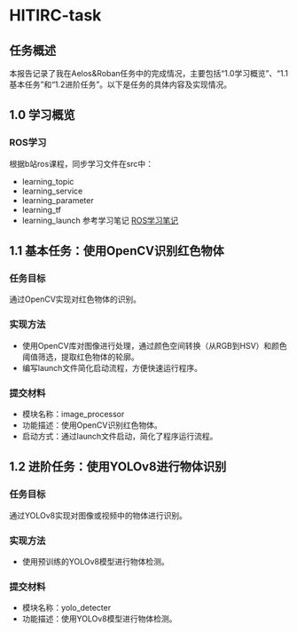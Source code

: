 # HITIRC-task
## 任务概述
本报告记录了我在Aelos&Roban任务中的完成情况，主要包括“1.0学习概览”、“1.1基本任务”和“1.2进阶任务”。以下是任务的具体内容及实现情况。

## 1.0 学习概览
### ROS学习
根据b站ros课程，同步学习文件在src中：
- learning_topic
- learning_service
- learning_parameter
- learning_tf
- learning_launch
参考学习笔记 [ROS学习笔记](https://blog.csdn.net/takedachia/category_11584500.html)

## 1.1 基本任务：使用OpenCV识别红色物体
### 任务目标
通过OpenCV实现对红色物体的识别。

### 实现方法

- 使用OpenCV库对图像进行处理，通过颜色空间转换（从RGB到HSV）和颜色阈值筛选，提取红色物体的轮廓。
- 编写launch文件简化启动流程，方便快速运行程序。
    
### 提交材料

- 模块名称：image_processor
- 功能描述：使用OpenCV识别红色物体。
- 启动方式：通过launch文件启动，简化了程序运行流程。
## 1.2 进阶任务：使用YOLOv8进行物体识别
### 任务目标
通过YOLOv8实现对图像或视频中的物体进行识别。

### 实现方法

- 使用预训练的YOLOv8模型进行物体检测。

### 提交材料

- 模块名称：yolo_detecter
- 功能描述：使用YOLOv8模型进行物体检测。
